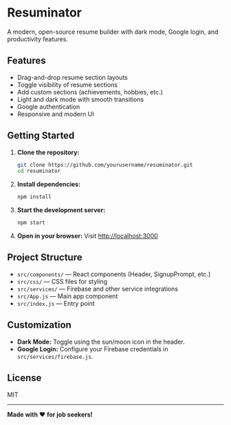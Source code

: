 # Resuminator

A modern, open-source resume builder with dark mode, Google login, and productivity features.

## Features

- Drag-and-drop resume section layouts
- Toggle visibility of resume sections
- Add custom sections (achievements, hobbies, etc.)
- Light and dark mode with smooth transitions
- Google authentication
- Responsive and modern UI

## Getting Started

1. **Clone the repository:**
   ```bash
   git clone https://github.com/yourusername/resuminator.git
   cd resuminator
   ```

2. **Install dependencies:**
   ```bash
   npm install
   ```

3. **Start the development server:**
   ```bash
   npm start
   ```

4. **Open in your browser:**
   Visit [http://localhost:3000](http://localhost:3000)

## Project Structure

- `src/components/` — React components (Header, SignupPrompt, etc.)
- `src/css/` — CSS files for styling
- `src/services/` — Firebase and other service integrations
- `src/App.js` — Main app component
- `src/index.js` — Entry point

## Customization

- **Dark Mode:** Toggle using the sun/moon icon in the header.
- **Google Login:** Configure your Firebase credentials in `src/services/firebase.js`.

## License

MIT

---

**Made with ❤️ for job seekers!**
